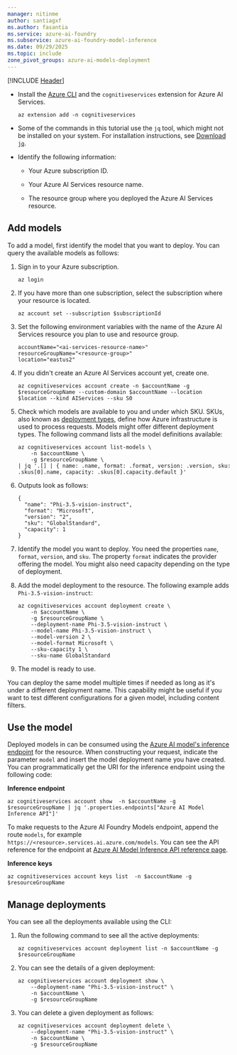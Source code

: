 ```yaml
---
manager: nitinme
author: santiagxf
ms.author: fasantia 
ms.service: azure-ai-foundry
ms.subservice: azure-ai-foundry-model-inference
ms.date: 09/29/2025
ms.topic: include
zone_pivot_groups: azure-ai-models-deployment
---
```


[!INCLUDE [Header](intro.md)]

* Install the [Azure CLI](/cli/azure/) and the `cognitiveservices` extension for Azure AI Services.

    ```azurecli
    az extension add -n cognitiveservices
    ```

* Some of the commands in this tutorial use the `jq` tool, which might not be installed on your system. For installation instructions, see [Download `jq`](https://stedolan.github.io/jq/download/).

* Identify the following information:

  * Your Azure subscription ID.

  * Your Azure AI Services resource name.

  * The resource group where you deployed the Azure AI Services resource.
    
    
## Add models

To add a model, first identify the model that you want to deploy. You can query the available models as follows:

1. Sign in to your Azure subscription.

    ```azurecli
    az login
    ```

1. If you have more than one subscription, select the subscription where your resource is located.

    ```azurecli
    az account set --subscription $subscriptionId
    ```

1. Set the following environment variables with the name of the Azure AI Services resource you plan to use and resource group.

    ```azurecli
    accountName="<ai-services-resource-name>"
    resourceGroupName="<resource-group>"
    location="eastus2"
    ```

1. If you didn't create an Azure AI Services account yet, create one.

    ```azurecli
    az cognitiveservices account create -n $accountName -g $resourceGroupName --custom-domain $accountName --location $location --kind AIServices --sku S0
    ```

1. Check which models are available to you and under which SKU. SKUs, also known as [deployment types](../../concepts/deployment-types.md), define how Azure infrastructure is used to process requests. Models might offer different deployment types. The following command lists all the model definitions available:
    
    ```azurecli
    az cognitiveservices account list-models \
        -n $accountName \
        -g $resourceGroupName \
    | jq '.[] | { name: .name, format: .format, version: .version, sku: .skus[0].name, capacity: .skus[0].capacity.default }'
    ```

1. Outputs look as follows:

    ```output
    {
      "name": "Phi-3.5-vision-instruct",
      "format": "Microsoft",
      "version": "2",
      "sku": "GlobalStandard",
      "capacity": 1
    }
    ```

1. Identify the model you want to deploy. You need the properties `name`, `format`, `version`, and `sku`. The property `format` indicates the provider offering the model. You might also need capacity depending on the type of deployment.

1. Add the model deployment to the resource. The following example adds `Phi-3.5-vision-instruct`:

    ```azurecli
    az cognitiveservices account deployment create \
        -n $accountName \
        -g $resourceGroupName \
        --deployment-name Phi-3.5-vision-instruct \
        --model-name Phi-3.5-vision-instruct \
        --model-version 2 \
        --model-format Microsoft \
        --sku-capacity 1 \
        --sku-name GlobalStandard
    ```

1. The model is ready to use.

You can deploy the same model multiple times if needed as long as it's under a different deployment name. This capability might be useful if you want to test different configurations for a given model, including content filters.

## Use the model

Deployed models in can be consumed using the [Azure AI model's inference endpoint](../../concepts/endpoints.md) for the resource. When constructing your request, indicate the parameter `model` and insert the model deployment name you have created. You can programmatically get the URI for the inference endpoint using the following code:

__Inference endpoint__

```azurecli
az cognitiveservices account show  -n $accountName -g $resourceGroupName | jq '.properties.endpoints["Azure AI Model Inference API"]'
```

To make requests to the Azure AI Foundry Models endpoint, append the route `models`, for example `https://<resource>.services.ai.azure.com/models`. You can see the API reference for the endpoint at [Azure AI Model Inference API reference page](https://aka.ms/azureai/modelinference).

__Inference keys__

```azurecli
az cognitiveservices account keys list  -n $accountName -g $resourceGroupName
```

## Manage deployments

You can see all the deployments available using the CLI:

1. Run the following command to see all the active deployments:

    ```azurecli
    az cognitiveservices account deployment list -n $accountName -g $resourceGroupName
    ```

2. You can see the details of a given deployment:

    ```azurecli
    az cognitiveservices account deployment show \
        --deployment-name "Phi-3.5-vision-instruct" \
        -n $accountName \
        -g $resourceGroupName
    ```

3. You can delete a given deployment as follows:

    ```azurecli
    az cognitiveservices account deployment delete \
        --deployment-name "Phi-3.5-vision-instruct" \
        -n $accountName \
        -g $resourceGroupName
    ```    
    
